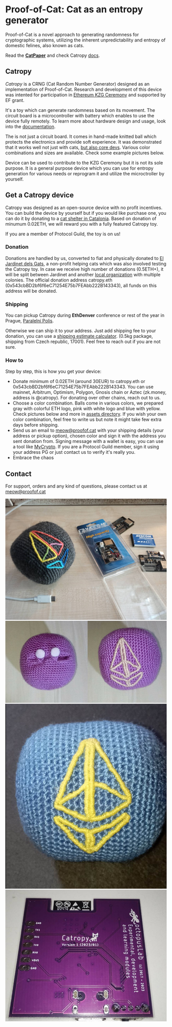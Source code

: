 # Proof-of-Cat: Cat as an entropy generator

Proof-of-Cat is a novel approach to generating randomness for cryptographic systems, utilizing the inherent unpredictability and entropy of domestic felines, also known as cats.

Read the **[CatPaper](./proofofcat.pdf)** and check Catropy [docs](./docs.md). 

## Catropy

_Catropy_ is a CRNG (Cat Random Number Generator) designed as an implementation of Proof-of-Cat. Research and development of this device was intented for participation in [Ethereum KZG Ceremony](https://github.com/ethereum/kzg-ceremony) and supported by EF grant. 

It's a toy which can generate randomness based on its movement. The circuit board is a microcontroller with battery which enables to use the device fully remotely. To learn more about hardware design and usage, look into the [documentation](./docs.md). 

The is not just a circuit board. It comes in hand-made knitted ball which protects the electronics and provide soft experience. It was demonstrated that it works well not just with cats, [but also core devs](https://twitter.com/liamihorne/status/1617974952413761536). Various color combinations and sizes are available. Check some example pictures below. 

Device can be used to contribute to the KZG Ceremony but it is not its sole purpose. It is a general purpose device which you can use for entropy generation for various needs or reprogram it and utilize the microctroller by yourself. 


## Get a Catropy device

Catropy was designed as an open-source device with no profit incentives. You can build the device by yourself but if you would like purchase one, you can do it by donating to a [cat shelter in Catalonia](https://www.eljardinetdelsgats.org). Based on donation of minumum 0.02ETH, we will reward you with a fully featured Catropy toy. 

If you are a member of Protocol Guild, the toy is on us! 

### Donation

Donations are handled by us, converted to fiat and physically donated to [El Jardinet dels Gats](https://www.eljardinetdelsgats.org), a non-profit helping cats which was also involved testing the Catropy toy. In case we receive high number of donations (0.5ETH+), it will be split between Jardinet and another [local organization](https://www.degats.org/) with multiple colonies. The official donation address catropy.eth (0x543cbBD2bf6f6eC71254E75b7FEAbb222B143343), all funds on this address will be donated. 

### Shipping 

You can pickup Catropy during **EthDenver** conference or rest of the year in Prague, [Paralelní Polis](https://goo.gl/maps/rJfCFSxNbkSRXrLw9). 

Otherwise we can ship it to your address. Just add shipping fee to your donation, you can use a [shipping estimate calculator](https://coolparcel.com/). (0.5kg package, shipping from Czech republic, 17001). Feel free to reach out if you are not sure. 

### How to

Step by step, this is how you get your device: 

- Donate minimum of 0.02ETH (around 30EUR) to catropy.eth or 0x543cbBD2bf6f6eC71254E75b7FEAbb222B143343. You can use mainnet, Arbitrum, Optimism, Polygon, Gnosis chain or Aztec (zk.money, address is @catropy). For donating over other chains, reach out to us. 
- Choose a color combination. Balls come in various colors, we prepared gray with colorful ETH logo, pink with white logo and blue with yellow. Check pictures below and more in [assets directory](https://github.com/taxmeifyoucan/proof-of-cat/tree/gh-pages/src/assets). If you wish your own color combination, feel free to write us but note it might take few extra days before shipping. 
- Send us an email to meow@proofof.cat with your shipping details (your address or pickup option), chosen color and sign it with the address you sent donation from. Signing message with a wallet is easy, you can use a tool like [MyCrypto](https://app.mycrypto.com/sign-message). If you are a Protocol Guild member, sign it using your address PG or just contact us to verify it's really you. 
- Embrace the chaos 

## Contact

For support, orders and any kind of questions, please contact us at meow@proofof.cat

![image](./src/assets/catropy2.jpeg)
![image](./src/assets/catropy_pink.png)
![image](./src/assets/catropy1.png) ![image](./src/assets/device_back.png)

